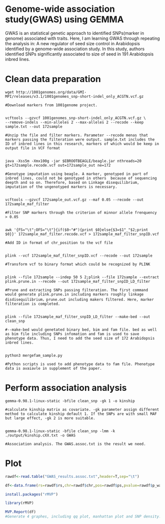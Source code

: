 # Genome-wide association study(GWAS) using GEMMA

GWAS is an statistical genetic approach to identified SNPs(marker in genome) associated with traits. Here, I am learning GWAS through repeating the analysis in: A new regulator of seed size control in Arabidopsis identified by a genome-wide association study. In this study, authors identified SNPs significantly associated to size of seed in 191 Arabidopsis inbred lines.

# Clean data preparation
```shell
wget http://1001genomes.org/data/GMI-MPI/releases/v3.1/1001genomes_snp-short-indel_only_ACGTN.vcf.gz

#Download markers from 1001genome project.


vcftools --gzvcf 1001genomes_snp-short-indel_only_ACGTN.vcf.gz \
--remove-indels --min-alleles 2 --max-alleles 2 --recode --keep sample.txt --out 172sample

#Unzip the file and filter markers. Parameter --recode menas that markers passing the filteration were output. sample.txt includes the ID of inbred lines in this research, markers of which would be keep in output file in VCF format


java -Xss5m -Xmx100g -jar $EBROOTBEAGLE/beagle.jar nthreads=20 gt=172sample.recode.vcf out=172sample_out ne=172

#Genotype imputation using beagle. A marker, genotyped in part of inbred lines, could not be genotyped in others  because of sequencing deepth and so on. Therefore, based on Linkage disequilibrium, imputation of the ungenotyped markers is necessary.


vcftools --gzvcf 172sample_out.vcf.gz --maf 0.05 --recode --out 172sample_maf_filter

#Filter SNP markers through the criterion of minnor allele frenquency > 0.05


awk '{FS="\t";OFS="\t"}{if($0~"#"){print $0}else{$3=$1"_"$2;print $0}}' 172sample_maf_filter.recode.vcf > 172sample_maf_filter_snpID.vcf

#Add ID in format of chr_position to the vcf file


plink --vcf 172sample_maf_filter_snpID.vcf --recode --out 172sample

#Transform vcf to binary format which could be recognized by PLINK


plink --file 172sample --indep 50 5 2;plink --file 172sample --extract plink.prune.in --recode --out 172sample_maf_filter_snpID_LD_filter

#Prune and extracting SNPs passing filteration. The first command would generate plink.prune.in including markers roughly linkage disdisequilibrium，prune.out including makers filtered. Here, marker filteration is completed.


plink --file 172sample_maf_filter_snpID_LD_filter --make-bed --out clean_snp

#--make-bed would genetated binary bed, bim and fam file. bed as well as bim file including SNPs infomation and fam is used to save phenotype data. Thus, I need to add the seed size of 172 Arabidopsis inbred lines.


python3 mergefam_sample.py

#Python scripts is used to add phenotype data to fam file. Phenotype data is avaiavle in supplement of the paper.
```

# Perform association analysis
```shell
gemma-0.98.1-linux-static -bfile clean_snp -gk 1 -o kinship

#calculate kinship matrix as covariate. -gk parameter assign different method to calculate kinship default 1. If the SNPs are with small MAF but large effect, -gk 2 is more suitable.


gemma-0.98.1-linux-static -bfile clean_snp -lmm -k ./output/kinship.cXX.txt -o GWAS

#Association analysis. The GWAS.assoc.txt is the result we need.
```

# Plot
```R
rawdf<-read.table("GWAS_results.assoc.txt",header=T,sep="\t")

df<-data.frame(rs=rawdf$rs,chr=rawdf$chr,pos=rawdf$ps,pvalue=rawdf$p_wald)

install.packages("rMVP")

library(rMVP)

MVP.Report(df)
#Generate 4 graphes, including qq plot, manhattan plot and SNP density.
```
